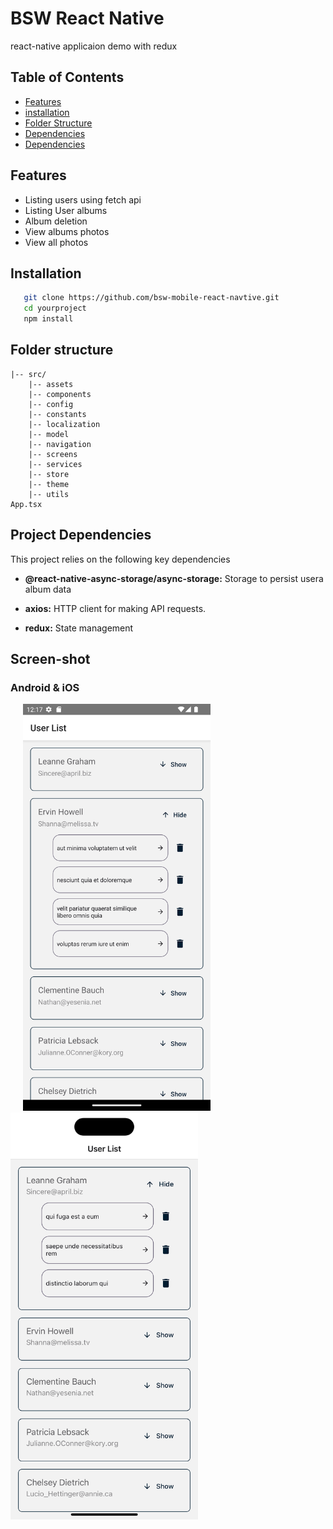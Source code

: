# BSW React Native

react-native applicaion demo with redux

## Table of Contents

- [Features](#features)
- [installation](#installation)
- [Folder Structure](#folder-structure)
- [Dependencies](#project-dependencies)
- [Dependencies](#screen-shot)

## Features

- Listing users using fetch api
- Listing User albums
- Album deletion
- View albums photos
- View all photos

## Installation

```bash
   git clone https://github.com/bsw-mobile-react-navtive.git
   cd yourproject
   npm install 
```

## Folder structure
    |-- src/
        |-- assets 
        |-- components
        |-- config
        |-- constants
        |-- localization
        |-- model  
        |-- navigation
        |-- screens
        |-- services
        |-- store
        |-- theme
        |-- utils
    App.tsx

## Project Dependencies

This project relies on the following key dependencies

- **@react-native-async-storage/async-storage:** Storage to persist usera album data  

- **axios:** HTTP client for making API requests.

- **redux:** State management

## Screen-shot 
### Android & iOS
<p float="left">
  <img src="./wiki/android.png" width="300" hspace="20" />
  <img src="./wiki/ios.png" width="300" />
</p>